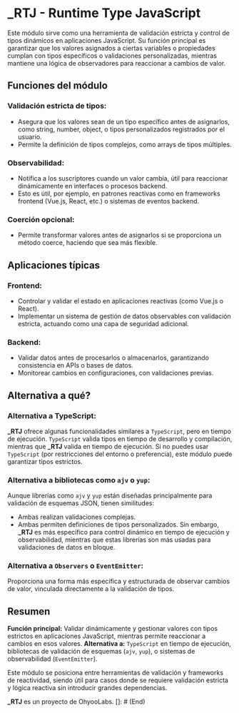 # _RTJ - Runtime Type JavaScript #

  Este módulo sirve como una herramienta de validación estricta y control de tipos dinámicos en aplicaciones JavaScript. Su función principal es garantizar que los valores asignados a ciertas variables o propiedades cumplan con tipos específicos o validaciones personalizadas, mientras mantiene una lógica de observadores para reaccionar a cambios de valor.

## Funciones del módulo

### Validación estricta de tipos:

 - Asegura que los valores sean de un tipo específico antes de asignarlos, como string, number, object, o tipos personalizados registrados por el usuario.
 - Permite la definición de tipos complejos, como arrays de tipos múltiples.

### Observabilidad:

 - Notifica a los suscriptores cuando un valor cambia, útil para reaccionar dinámicamente en interfaces o procesos backend.
 - Esto es útil, por ejemplo, en patrones reactivas como en frameworks frontend (Vue.js, React, etc.) o sistemas de eventos backend.

### Coerción opcional:

 - Permite transformar valores antes de asignarlos si se proporciona un método coerce, haciendo que sea más flexible.

## Aplicaciones típicas

### Frontend:

 - Controlar y validar el estado en aplicaciones reactivas (como Vue.js o React).
 - Implementar un sistema de gestión de datos observables con validación estricta, actuando como una capa de seguridad adicional.

### Backend:

 - Validar datos antes de procesarlos o almacenarlos, garantizando consistencia en APIs o bases de datos.
 - Monitorear cambios en configuraciones, con validaciones previas.

## Alternativa a qué?

### Alternativa a TypeScript:

**_RTJ** ofrece algunas funcionalidades similares a `TypeScript`, pero en tiempo de ejecución.
`TypeScript` valida tipos en tiempo de desarrollo y compilación, mientras que **_RTJ** valida en tiempo de ejecución.
Si no puedes usar `TypeScript` (por restricciones del entorno o preferencia), este módulo puede garantizar tipos estrictos.

### Alternativa a bibliotecas como `ajv` o `yup`:

Aunque librerías como `ajv` y `yup` están diseñadas principalmente para validación de esquemas JSON, tienen similitudes:
 - Ambas realizan validaciones complejas.
 - Ambas permiten definiciones de tipos personalizados.
Sin embargo, **_RTJ** es más específico para control dinámico en tiempo de ejecución y observabilidad, mientras que estas librerías son más usadas para validaciones de datos en bloque.

### Alternativa a `Observers` o `EventEmitter`:

Proporciona una forma más específica y estructurada de observar cambios de valor, vinculada directamente a la validación de tipos.

## Resumen

**Función principal:** Validar dinámicamente y gestionar valores con tipos estrictos en aplicaciones JavaScript, mientras permite reaccionar a cambios en esos valores.
**Alternativa a:** `TypeScript` en tiempo de ejecución, bibliotecas de validación de esquemas (`ajv`, `yup`), o sistemas de observabilidad (`EventEmitter`).

Este módulo se posiciona entre herramientas de validación y frameworks de reactividad, siendo útil para casos donde se requiere validación estricta y lógica reactiva sin introducir grandes dependencias.

**_RTJ** es un proyecto de OhyooLabs.
[]: # (End)